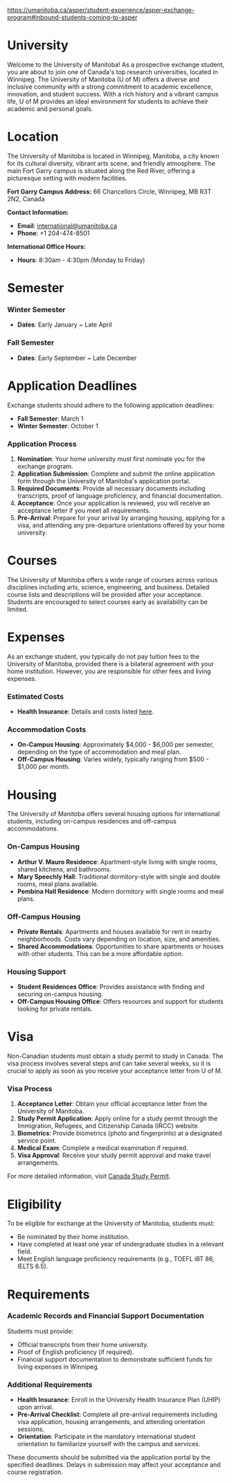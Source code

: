 https://umanitoba.ca/asper/student-experience/asper-exchange-program#inbound-students-coming-to-asper

# University

Welcome to the University of Manitoba! As a prospective exchange student, you are about to join one of Canada's top research universities, located in Winnipeg. The University of Manitoba (U of M) offers a diverse and inclusive community with a strong commitment to academic excellence, innovation, and student success. With a rich history and a vibrant campus life, U of M provides an ideal environment for students to achieve their academic and personal goals.

# Location

The University of Manitoba is located in Winnipeg, Manitoba, a city known for its cultural diversity, vibrant arts scene, and friendly atmosphere. The main Fort Garry campus is situated along the Red River, offering a picturesque setting with modern facilities.

**Fort Garry Campus Address:**
66 Chancellors Circle, Winnipeg, MB R3T 2N2, Canada

**Contact Information:**

- **Email**: international@umanitoba.ca
- **Phone**: +1 204-474-8501

**International Office Hours:**

- **Hours**: 8:30am - 4:30pm (Monday to Friday)

# Semester

### Winter Semester

- **Dates**: Early January ~ Late April

### Fall Semester

- **Dates**: Early September ~ Late December

# Application Deadlines

Exchange students should adhere to the following application deadlines:

- **Fall Semester**: March 1
- **Winter Semester**: October 1

### Application Process

1. **Nomination**: Your home university must first nominate you for the exchange program.
2. **Application Submission**: Complete and submit the online application form through the University of Manitoba's application portal.
3. **Required Documents**: Provide all necessary documents including transcripts, proof of language proficiency, and financial documentation.
4. **Acceptance**: Once your application is reviewed, you will receive an acceptance letter if you meet all requirements.
5. **Pre-Arrival**: Prepare for your arrival by arranging housing, applying for a visa, and attending any pre-departure orientations offered by your home university.

# Courses

The University of Manitoba offers a wide range of courses across various disciplines including arts, science, engineering, and business. Detailed course lists and descriptions will be provided after your acceptance. Students are encouraged to select courses early as availability can be limited.

# Expenses

As an exchange student, you typically do not pay tuition fees to the University of Manitoba, provided there is a bilateral agreement with your home institution. However, you are responsible for other fees and living expenses.

### Estimated Costs

- **Health Insurance**: Details and costs listed [here](https://umanitoba.ca/student-supports/health-wellness/university-health-service/health-insurance).

### Accommodation Costs

- **On-Campus Housing**: Approximately $4,000 - $6,000 per semester, depending on the type of accommodation and meal plan.
- **Off-Campus Housing**: Varies widely, typically ranging from $500 - $1,000 per month.

# Housing

The University of Manitoba offers several housing options for international students, including on-campus residences and off-campus accommodations.

### On-Campus Housing

- **Arthur V. Mauro Residence**: Apartment-style living with single rooms, shared kitchens, and bathrooms.
- **Mary Speechly Hall**: Traditional dormitory-style with single and double rooms, meal plans available.
- **Pembina Hall Residence**: Modern dormitory with single rooms and meal plans.

### Off-Campus Housing

- **Private Rentals**: Apartments and houses available for rent in nearby neighborhoods. Costs vary depending on location, size, and amenities.
- **Shared Accommodations**: Opportunities to share apartments or houses with other students. This can be a more affordable option.

### Housing Support

- **Student Residences Office**: Provides assistance with finding and securing on-campus housing.
- **Off-Campus Housing Office**: Offers resources and support for students looking for private rentals.

# Visa

Non-Canadian students must obtain a study permit to study in Canada. The visa process involves several steps and can take several weeks, so it is crucial to apply as soon as you receive your acceptance letter from U of M.

### Visa Process

1. **Acceptance Letter**: Obtain your official acceptance letter from the University of Manitoba.
2. **Study Permit Application**: Apply online for a study permit through the Immigration, Refugees, and Citizenship Canada (IRCC) website.
3. **Biometrics**: Provide biometrics (photo and fingerprints) at a designated service point.
4. **Medical Exam**: Complete a medical examination if required.
5. **Visa Approval**: Receive your study permit approval and make travel arrangements.

For more detailed information, visit [Canada Study Permit](https://www.canada.ca/en/immigration-refugees-citizenship/services/study-canada/study-permit.html).

# Eligibility

To be eligible for exchange at the University of Manitoba, students must:

- Be nominated by their home institution.
- Have completed at least one year of undergraduate studies in a relevant field.
- Meet English language proficiency requirements (e.g., TOEFL iBT 86, IELTS 6.5).

# Requirements

### Academic Records and Financial Support Documentation

Students must provide:

- Official transcripts from their home university.
- Proof of English proficiency (if required).
- Financial support documentation to demonstrate sufficient funds for living expenses in Winnipeg.

### Additional Requirements

- **Health Insurance**: Enroll in the University Health Insurance Plan (UHIP) upon arrival.
- **Pre-Arrival Checklist**: Complete all pre-arrival requirements including visa application, housing arrangements, and attending orientation sessions.
- **Orientation**: Participate in the mandatory international student orientation to familiarize yourself with the campus and services.

These documents should be submitted via the application portal by the specified deadlines. Delays in submission may affect your acceptance and course registration.
